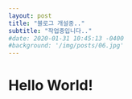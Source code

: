 ```yaml
---
layout: post
title: "블로그 개설중.."
subtitle: "작업중입니다.."
#date: 2020-01-31 10:45:13 -0400
#background: '/img/posts/06.jpg'
---
```

# Hello World!